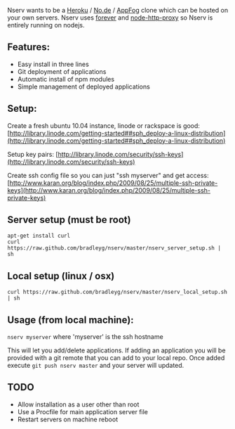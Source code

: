 Nserv wants to be a [Heroku](http://www.heroku.com/) / [No.de](https://no.de/) / [AppFog](http://appfog.com/) clone which can be hosted on your own servers. Nserv uses [forever](https://github.com/indexzero/forever) and [node-http-proxy](https://github.com/nodejitsu/node-http-proxy) so Nserv is entirely running on nodejs.

## Features:
* Easy install in three lines
* Git deployment of applications
* Automatic install of npm modules
* Simple management of deployed applications

## Setup:
Create a fresh ubuntu 10.04 instance, linode or rackspace is good:
[http://library.linode.com/getting-started##sph_deploy-a-linux-distribution](http://library.linode.com/getting-started##sph_deploy-a-linux-distribution)

Setup key pairs:
[http://library.linode.com/security/ssh-keys](http://library.linode.com/security/ssh-keys)

Create ssh config file so you can just "ssh myserver" and get access:
[http://www.karan.org/blog/index.php/2009/08/25/multiple-ssh-private-keys](http://www.karan.org/blog/index.php/2009/08/25/multiple-ssh-private-keys)

## Server setup (must be root)
`apt-get install curl`  
`curl https://raw.github.com/bradleyg/nserv/master/nserv_server_setup.sh | sh`

## Local setup (linux / osx)
`curl https://raw.github.com/bradleyg/nserv/master/nserv_local_setup.sh | sh`

## Usage (from local machine):

`nserv myserver` where 'myserver' is the ssh hostname
  
This will let you add/delete applications. If adding an application you will be provided with a git remote that you can add to your local repo. Once added execute `git push nserv master` and your server will updated.

## TODO
* Allow installation as a user other than root
* Use a Procfile for main application server file
* Restart servers on machine reboot

